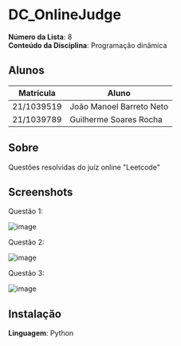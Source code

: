 # DC_OnlineJudge

**Número da Lista**: 8<br>
**Conteúdo da Disciplina**: Programação dinâmica<br>

## Alunos
|Matrícula | Aluno |
| -- | -- |
| 21/1039519  | João Manoel Barreto Neto |
| 21/1039789  | Guilherme Soares Rocha |

## Sobre 
Questões resolvidas do juíz online "Leetcode"

## Screenshots
Questão 1:

![image](https://github.com/user-attachments/assets/f96de56c-222f-44d4-80ca-5dc23bcef21b)

Questão 2:

 ![image](https://github.com/user-attachments/assets/5addce71-0d74-4a36-b82d-ed48bd8827d4)

Questão 3:

![image](https://github.com/user-attachments/assets/430852d8-6b59-40d0-a257-f15c259ecb27)

## Instalação 
**Linguagem**: Python<br>
